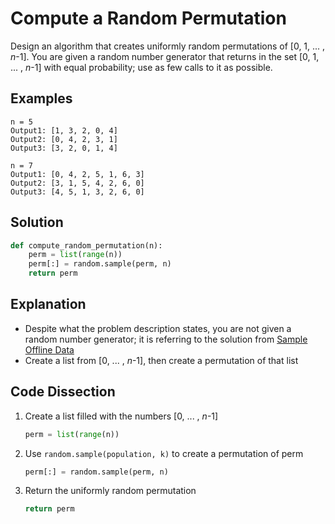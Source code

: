 # Compute a Random Permutation
Design an algorithm that creates uniformly random permutations of [0, 1, ... , _n_-1]. You are given a random number generator that returns in the set [0, 1, ... , _n_-1] with equal probability; use as few calls to it as possible.

## Examples
```
n = 5
Output1: [1, 3, 2, 0, 4]
Output2: [0, 4, 2, 3, 1]
Output3: [3, 2, 0, 1, 4]

n = 7
Output1: [0, 4, 2, 5, 1, 6, 3]
Output2: [3, 1, 5, 4, 2, 6, 0]
Output3: [4, 5, 1, 3, 2, 6, 0]
```

## Solution
```python
def compute_random_permutation(n):
    perm = list(range(n))
    perm[:] = random.sample(perm, n)
    return perm
```

## Explanation
* Despite what the problem description states, you are not given a random number generator; it is referring to the solution from [Sample Offline Data](offline_sampling.md)
* Create a list from [0, ... , _n_-1], then create a permutation of that list

## Code Dissection
1. Create a list filled with the numbers [0, ... , _n_-1]
    ```python
    perm = list(range(n))
    ```
2. Use `random.sample(population, k)` to create a permutation of perm
    ```python
    perm[:] = random.sample(perm, n)
    ```
3. Return the uniformly random permutation
    ```python
    return perm
    ```